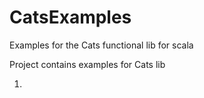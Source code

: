 # CatsExamples
Examples for the Cats functional lib for scala

Project contains examples for Cats lib

1.